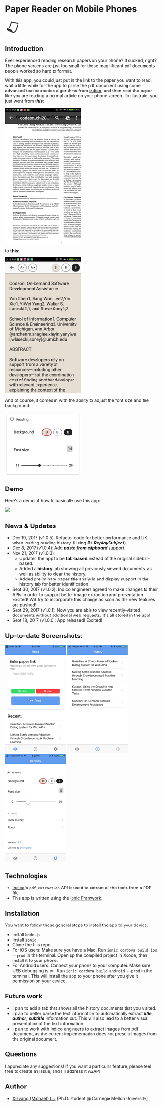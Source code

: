 # Paper Reader on Mobile Phones

<img width="50" src="preview/icon.png"/>

## Introduction

Ever experienced reading research papers on your phone? It sucked, right? The phone screens are just too small for those magnificant pdf documents people worked so hard to format.

With this app, you could just put in the link to the paper you want to read, wait a little while for the app to parse the pdf document using some advanced text extraction algorithms from [indico](indico.com), and then read the paper like you are reading a normal article on your phone screen. To illustrate, you just went from ***this***:

<img width="250" src="preview/reading-pdf.jpg" />

to **this**:

<img width="250" src="preview/reading-parsed-pdf.jpg" />

And of course, it comes in with the ability to adjust the font size and the background:

<img width="250" src="preview/settings.png" />

## Demo
Here's a demo of how to basically use this app:

<img width="250" src="preview/demo.gif" />


## News & Updates
- Dec 19, 2017 (v1.0.5): Refactor code for better performance and UX when loading reading history. (Using ***Rx.ReplaySubject***)
- Dec 8, 2017 (v1.0.4): Add ***paste from clipboard*** support.
- Nov 21, 2017 (v1.0.3): 
  - Updated the app to be **tab-based** instead of the original sidebar-based.
  - Added a **history** tab showing all previously viewed documents, as well as ability to clear the history.
  - Added preliminary paper title analysis and display support in the history tab for better identification.
- Sept 30, 2017 (v1.0.2): Indico engineers agreed to make changes to their APIs in order to support better image extraction and presentation. Excited! Will try to incorporate this change as soon as the new features are pushed!
- Sept 29, 2017 (v1.0.1): Now you are able to view recently-visited documents without additional web requests. It's all stored in the app!
- Sept 18, 2017 (v1.0.0): App released! Excited!

## Up-to-date Screenshots:

<img width="200" src="preview/1.0.4-home.jpg" alt="1.0.3-home.jpg"/>

<img width="200" src="preview/1.0.4-history.jpg" alt="1.0.3-history.jpg"/>

<img width="200" src="preview/1.0.4-settings.jpg" alt="1.0.3-settings.jpg"/>

## Technologies

- [Indico](https://indico.io)'s `pdf_extraction` API is used to extract all the texts from a PDF file.
- This app is written using the [Ionic Framwork](https://ionicframework.com).


## Installation

You want to follow these general steps to install the app to your device:

- Install `Node.js`
- Install `Ionic`
- Clone the this repo
- For iOS users: Make sure you have a Mac. Run `ionic cordova build ios --prod` in the terminal. Open up the compiled project in Xcode, then install it to your phone.
- For Android users: Connect your phone to your computer. Make sure USB debugging is on. Run `ionic cordova build android --prod` in the terminal. This will install the app to your phone after you give it permission on your device.



## Future work

- I plan to add a tab that shows all the history documents that you visited.
- I plan to better parse the text information to automatically extract ***title***, ***author***, ***subtitle*** information out. This will also lead to a better visual presentation of the text information.
- I plan to work with [Indico](https://indico.io) engineers to extract images from pdf document, as the current implementation does not present images from the original document. 

## Questions

I appreciate any suggestions! If you want a particular feature, please feel free to create an issue, and I'll address it ASAP!


## Author

- [Xieyang (Michael) Liu](https://lxieyang.github.io)     [Ph.D. student @ Carnegie Mellon University]